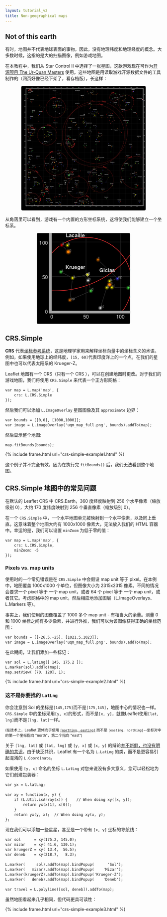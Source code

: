 ```yaml
---
layout: tutorial_v2
title: Non-geographical maps
---
```


<style>
iframe {
    border: 1px solid #ccc;
    border-radius: 5px;
}
</style>

## Not of this earth

有时，地图并不代表地球表面的事物，因此，没有地理纬度和地理经度的概念。大多数时候，这指的是大的扫描图像，例如游戏地图。

在本教程中，我们从 Star Control II 中选择了一张星图，这款游戏现在可作为[开源项目 The Ur-Quan Masters](https://en.wikipedia.org/wiki/Star_Control_II#The_Ur-Quan_Masters) 使用。这些地图是用读取游戏开源数据文件的工具制作的（网页好像已经下架了，看存档版），长这样：

<center>
<img src="uqm_map_400px.png" style="border: 1px solid #ccc; border-radius: 5px" /><br/>
</center>

从角落里可以看到，游戏有一个内置的方形坐标系统，这将使我们能够建立一个坐标系。

<center>
<img src="uqm_map_detail.png" style="border: 1px solid #ccc; border-radius: 5px" /><br/>
</center>


## CRS.Simple

**CRS** 代表[坐标参考系统](https://en.wikipedia.org/wiki/Spatial_reference_system)，这是地理学家用来解释坐标向量中的坐标含义的术语。例如，如果使用地球上的经纬度，`[15, 60]`代表印度洋上的一个点，在我们的星图中也可以代表太阳系的 Krueger-Z。

Leaflet 地图有一个 CRS（只有一个 CRS ），可以在创建地图时更改。对于我们的游戏地图，我们将使用 `CRS.Simple` 来代表一个正方形网格：

	var map = L.map('map', {
		crs: L.CRS.Simple
	});

然后我们可以添加 `L.ImageOverlay` 星图图像及其 `approximate` 边界：

	var bounds = [[0,0], [1000,1000]];
	var image = L.imageOverlay('uqm_map_full.png', bounds).addTo(map);

然后显示整个地图:

	map.fitBounds(bounds);

{% include frame.html url="crs-simple-example1.html" %}

这个例子并不完全有效，因为在执行完 `fitBounds()` 后，我们无法看到整个地图。


## CRS.Simple 地图中的常见问题

在默认的 Leaflet CRS 中 CRS.Earth，360 度经度映射到 256 个水平像素（缩放级别 0），大约 170 度纬度映射到 256 个垂直像素（缩放级别 0）。

在一个 `CRS.Simple` 中，一个水平地图单元被映射到一个水平像素，以及同上垂直。这意味着整个地图大约有 1000x1000 像素大，无法放入我们的 HTML 容器中。幸运的是，我们可以设置 `minZoom` 为低于零的值：

	var map = L.map('map', {
		crs: L.CRS.Simple,
		minZoom: -5
	});

### Pixels vs. map units

使用时的一个常见错误是在 `CRS.Simple` 中会假设 map unit 等于 pixel。在本例中，地图覆盖 1000x1000 个单位，但图像大小为 2315x2315 像素。不同的情况会要求一个 pixel 等于 一个 map unit，或者 64 个 pixel 等于 一个 map unit，或者其它。考虑网格中的 map unit，然后相应地添加图层（L.ImageOverlays、L.Markers 等）。

事实上，我们使用的图像覆盖了 1000 多个 map unit - 有相当大的余量。测量 0 和 1000 坐标之间有多少像素，并进行外推，我们可以为该图像获得正确的坐标范围：

	var bounds = [[-26.5,-25], [1021.5,1023]];
	var image = L.imageOverlay('uqm_map_full.png', bounds).addTo(map);

在此期间，让我们添加一些标记：

	var sol = L.latLng([ 145, 175.2 ]);
	L.marker(sol).addTo(map);
	map.setView( [70, 120], 1);

{% include frame.html url="crs-simple-example2.html" %}

### 这不是你要找的 `LatLng`

你会注意到 Sol 的坐标是`[145,175]`而不是`[175,145]`，地图中心的情况也一样。`CRS.Simple` 中的坐标采用`[y, x]`的形式，而不是`[x, y]`，就像Leaflet使用`[lat, lng]`而不是`[lng, lat]`一样。

<small>(在技术上，Leaflet 更倾向于使用 [`[northing, easting]`](https://en.wikipedia.org/wiki/Easting_and_northing) 而不是 `[easting, northing]`--坐标对中的第一个坐标指向 "north"，第二个指向 "east")</small>

关于 `[lng, lat]` 或 `[lat, lng]` 或 `[y, x]` 或 `[x, y]` 的辩论[并不新鲜，也没有明确的共识](http://www.macwright.org/lonlat/)。由于缺乏共识，Leaflet 有一个名为 `L.LatLng` 的类，而不是更容易引起混淆的 `L.Coordinate`。

如果使用 `[y, x]` 命名的坐标 `L.LatLng` 对您来说没有多大意义，您可以轻松地为它们创建包装器：

	var yx = L.latLng;

	var xy = function(x, y) {
		if (L.Util.isArray(x)) {    // When doing xy([x, y]);
			return yx(x[1], x[0]);
		}
		return yx(y, x);  // When doing xy(x, y);
	};

现在我们可以添加一些星星，甚至是一个带有 `[x, y]` 坐标的导航线：

	var sol      = xy(175.2, 145.0);
	var mizar    = xy( 41.6, 130.1);
	var kruegerZ = xy( 13.4,  56.5);
	var deneb    = xy(218.7,   8.3);

	L.marker(     sol).addTo(map).bindPopup(      'Sol');
	L.marker(   mizar).addTo(map).bindPopup(    'Mizar');
	L.marker(kruegerZ).addTo(map).bindPopup('Krueger-Z');
	L.marker(   deneb).addTo(map).bindPopup(    'Deneb');

	var travel = L.polyline([sol, deneb]).addTo(map);

虽然地图看起来几乎相同，但代码更具可读性：

{% include frame.html url="crs-simple-example3.html" %}
